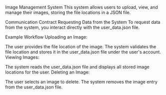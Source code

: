 Image Management System
This system allows users to upload, view, and manage their images, storing the file locations in a JSON file.

Communication Contract
Requesting Data from the System
To request data from the system, you interact directly with the user_data.json file.

Example Workflow
Uploading an Image:

The user provides the file location of the image.
The system validates the file location and stores it in the user_data.json file under the user's account.
Viewing Images:

The system reads the user_data.json file and displays all stored image locations for the user.
Deleting an Image:

The user selects an image to delete.
The system removes the image entry from the user_data.json file.
